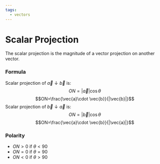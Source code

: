 ```yaml
---
tags:
  - vectors
---
```

# Scalar Projection
The scalar projection is the magnitude of a vector projection on another vector.
### Formula
Scalar projection of $\vec{a} \downarrow \vec{b}$ is:
$$ON=| \vec{a}| \cos \theta$$
$$ON=\frac{\vec{a}\cdot \vec{b}}{|\vec{b}|}$$
Scalar projection of $\vec{b} \downarrow \vec{a}$ is:
$$ON=| \vec{b}| \cos \theta$$
$$ON=\frac{\vec{a}\cdot \vec{b}}{|\vec{a}|}$$
### Polarity
- $ON>0$ if $\theta<90$
- $ON =0$ if $\theta=90$
- $ON<0$ if $\theta>90$